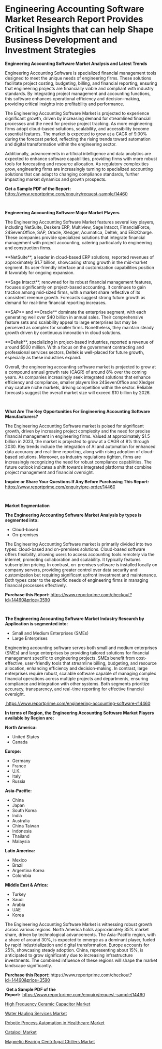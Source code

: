 <p><h1>Engineering Accounting Software Market Research Report Provides Critical Insights that can help Shape Business Development and Investment Strategies</h1></p><p><strong>Engineering Accounting Software Market Analysis and Latest Trends</strong></p>
<p><p>Engineering Accounting Software is specialized financial management tools designed to meet the unique needs of engineering firms. These solutions facilitate project costing, budgeting, billing, and financial reporting, ensuring that engineering projects are financially viable and compliant with industry standards. By integrating project management and accounting functions, this software enhances operational efficiency and decision-making, providing critical insights into profitability and performance.</p><p>The Engineering Accounting Software Market is projected to experience significant growth, driven by increasing demand for streamlined financial processes and the need for precise project tracking. As more engineering firms adopt cloud-based solutions, scalability, and accessibility become essential features. The market is expected to grow at a CAGR of 9.00% during the forecast period, reflecting the rising trends toward automation and digital transformation within the engineering sector.</p><p>Additionally, advancements in artificial intelligence and data analytics are expected to enhance software capabilities, providing firms with more robust tools for forecasting and resource allocation. As regulatory complexities grow, engineering firms are increasingly turning to specialized accounting solutions that can adapt to changing compliance standards, further impacting market dynamics and growth prospects.</p></p>
<p><strong>Get a Sample PDF of the Report:&nbsp;</strong> <a href="https://www.reportprime.com/enquiry/request-sample/14460?utm_campaign=1117&utm_medium=2&utm_source=Github&utm_content=ia&utm_term=28102024&utm_id=engineering-accounting-software">https://www.reportprime.com/enquiry/request-sample/14460</a></p>
<p>&nbsp;</p>
<p><strong>Engineering Accounting Software Major Market Players</strong></p>
<p><p>The Engineering Accounting Software Market features several key players, including NetSuite, Deskera ERP, Multiview, Sage Intacct, FinancialForce, 24SevenOffice, SAP, Oracle, Xledger, Acumatica, Deltek, and EBizCharge. These companies provide specialized solutions that integrate financial management with project accounting, catering particularly to engineering and construction firms.</p><p>**NetSuite**, a leader in cloud-based ERP solutions, reported revenues of approximately $1.7 billion, showcasing strong growth in the mid-market segment. Its user-friendly interface and customization capabilities position it favorably for ongoing expansion.</p><p>**Sage Intacct**, renowned for its robust financial management features, focuses significantly on project-based accounting. It continues to gain traction among mid-sized firms, with a market share reflective of its consistent revenue growth. Forecasts suggest strong future growth as demand for real-time financial reporting increases.</p><p>**SAP** and **Oracle** dominate the enterprise segment, with each generating well over $40 billion in annual sales. Their comprehensive feature sets and scalability appeal to large enterprises but may be perceived as complex for smaller firms. Nonetheless, they maintain steady growth driven by continuous innovation in cloud solutions.</p><p>**Deltek**, specializing in project-based industries, reported a revenue of around $500 million. With a focus on the government contracting and professional services sectors, Deltek is well-placed for future growth, especially as these industries expand.</p><p>Overall, the engineering accounting software market is projected to grow at a compound annual growth rate (CAGR) of around 8% over the coming years. As companies increasingly seek integrated solutions that enhance efficiency and compliance, smaller players like 24SevenOffice and Xledger may capture niche markets, driving competition within the sector. Reliable forecasts suggest the overall market size will exceed $10 billion by 2026.</p></p>
<p>&nbsp;</p>
<p><strong>What Are The Key Opportunities For Engineering Accounting Software Manufacturers?</strong></p>
<p><p>The Engineering Accounting Software market is poised for significant growth, driven by increasing project complexity and the need for precise financial management in engineering firms. Valued at approximately $1.5 billion in 2023, the market is projected to grow at a CAGR of 8% through 2030. Key trends include the integration of AI and automation for enhanced data accuracy and real-time reporting, along with rising adoption of cloud-based solutions. Moreover, as industry regulations tighten, firms are increasingly recognizing the need for robust compliance capabilities. The future outlook indicates a shift towards integrated platforms that combine project management and financial oversight.</p></p>
<p><strong>Inquire or Share Your Questions If Any Before Purchasing This Report:</strong> <a href="https://www.reportprime.com/enquiry/pre-order/14460?utm_campaign=1117&utm_medium=2&utm_source=Github&utm_content=ia&utm_term=28102024&utm_id=engineering-accounting-software">https://www.reportprime.com/enquiry/pre-order/14460</a></p>
<p>&nbsp;</p>
<p><strong>Market Segmentation</strong></p>
<p><strong>The Engineering Accounting Software Market Analysis by types is segmented into:</strong></p>
<p><ul><li>Cloud-based</li><li>On-premises</li></ul></p>
<p><p>The Engineering Accounting Software market is primarily divided into two types: cloud-based and on-premises solutions. Cloud-based software offers flexibility, allowing users to access accounting tools remotely via the internet, promoting collaboration and scalability. It typically features subscription pricing. In contrast, on-premises software is installed locally on company servers, providing greater control over data security and customization but requiring significant upfront investment and maintenance. Both types cater to the specific needs of engineering firms in managing financial processes effectively.</p></p>
<p><strong>Purchase this Report:&nbsp;</strong><a href="https://www.reportprime.com/checkout?id=14460&price=3590&utm_campaign=1117&utm_medium=2&utm_source=Github&utm_content=ia&utm_term=28102024&utm_id=engineering-accounting-software">https://www.reportprime.com/checkout?id=14460&price=3590</a></p>
<p>&nbsp;</p>
<p><strong>The Engineering Accounting Software Market Industry Research by Application is segmented into:</strong></p>
<p><ul><li>Small and Medium Enterprises (SMEs)</li><li>Large Enterprises</li></ul></p>
<p><p>Engineering accounting software serves both small and medium enterprises (SMEs) and large enterprises by providing tailored solutions for financial management specific to engineering projects. SMEs benefit from cost-effective, user-friendly tools that streamline billing, budgeting, and resource allocation, enhancing efficiency and decision-making. In contrast, large enterprises require robust, scalable software capable of managing complex financial operations across multiple projects and departments, ensuring compliance and integration with other systems. Both segments prioritize accuracy, transparency, and real-time reporting for effective financial oversight.</p></p>
<p><a href="https://www.reportprime.com/engineering-accounting-software-r14460?utm_campaign=1117&utm_medium=2&utm_source=Github&utm_content=ia&utm_term=28102024&utm_id=engineering-accounting-software">&nbsp;https://www.reportprime.com/engineering-accounting-software-r14460</a></p>
<p><strong>In terms of Region, the Engineering Accounting Software Market Players available by Region are:</strong></p>
<p>
    <p> <strong> North America: </strong>
        <ul>
            <li>United States</li>
            <li>Canada</li>
        </ul>
        </p> 
    <p> <strong> Europe: </strong>
        <ul>
            <li>Germany</li>
            <li>France</li>
            <li>U.K.</li>
            <li>Italy</li>
            <li>Russia</li>
        </ul>
        </p> 
    <p> <strong> Asia-Pacific: </strong>
        <ul>
            <li>China</li>
            <li>Japan</li>
            <li>South Korea</li>
            <li>India</li>
            <li>Australia</li>
            <li>China Taiwan</li>
            <li>Indonesia</li>
            <li>Thailand</li>
            <li>Malaysia</li>
        </ul>
        </p> 
    <p> <strong> Latin America: </strong>
        <ul>
            <li>Mexico</li>
            <li>Brazil</li>
            <li>Argentina Korea</li>
            <li>Colombia</li>
        </ul>
        </p> 
    <p> <strong> Middle East & Africa: </strong>
        <ul>
            <li>Turkey</li>
            <li>Saudi</li>
            <li>Arabia</li>
            <li>UAE</li>
            <li>Korea</li>
        </ul>
    </p>
    </p>
<p><p>The Engineering Accounting Software Market is witnessing robust growth across various regions. North America holds approximately 35% market share, driven by technological advancements. The Asia-Pacific region, with a share of around 30%, is expected to emerge as a dominant player, fueled by rapid industrialization and digital transformation. Europe accounts for 25%, showcasing steady adoption. China, representing about 15%, is anticipated to grow significantly due to increasing infrastructure investments. The combined influence of these regions will shape the market landscape significantly.</p></p>
<p><strong>Purchase this Report: </strong><a href="https://www.reportprime.com/checkout?id=14460&price=3590&utm_campaign=1117&utm_medium=2&utm_source=Github&utm_content=ia&utm_term=28102024&utm_id=engineering-accounting-software">https://www.reportprime.com/checkout?id=14460&price=3590</a></p>
<p>&nbsp;<strong>Get a Sample PDF of the Report:&nbsp;&nbsp;</strong><a href="https://www.reportprime.com/enquiry/request-sample/14460?utm_campaign=1117&utm_medium=2&utm_source=Github&utm_content=ia&utm_term=28102024&utm_id=engineering-accounting-software">https://www.reportprime.com/enquiry/request-sample/14460</a></p>
<p><strong></strong></p>
<p><p><a href="https://www.linkedin.com/pulse/emerging-trends-high-frequency-ceramic-capacitor-market-wov3e?utm_campaign=1117&utm_medium=2&utm_source=Github&utm_content=ia&utm_term=28102024&utm_id=engineering-accounting-software">High Frequency Ceramic Capacitor Market</a></p><p><a href="https://github.com/rieuydbalon3b/Market-Research-Report-List-1/blob/main/water-hauling-services-market.md?utm_campaign=1117&utm_medium=2&utm_source=Github&utm_content=ia&utm_term=28102024&utm_id=engineering-accounting-software">Water Hauling Services Market</a></p><p><a href="https://github.com/cairotmbrowne3cq/Market-Research-Report-List-1/blob/main/robotic-process-automation-in-healthcare-market.md?utm_campaign=1117&utm_medium=2&utm_source=Github&utm_content=ia&utm_term=28102024&utm_id=engineering-accounting-software">Robotic Process Automation in Healthcare Market</a></p><p><a href="https://www.linkedin.com/pulse/catalpol-market-velocity-125-cagr-trajectory-2024-2031-o71xc?utm_campaign=1117&utm_medium=2&utm_source=Github&utm_content=ia&utm_term=28102024&utm_id=engineering-accounting-software">Catalpol Market</a></p><p><a href="https://issuu.com/reportprime-2/docs/magnetic-bearing-centrifugal-chille_b28dde83c5c0b2?utm_campaign=1117&utm_medium=2&utm_source=Github&utm_content=ia&utm_term=28102024&utm_id=engineering-accounting-software">Magnetic Bearing Centrifugal Chillers Market</a></p></p>